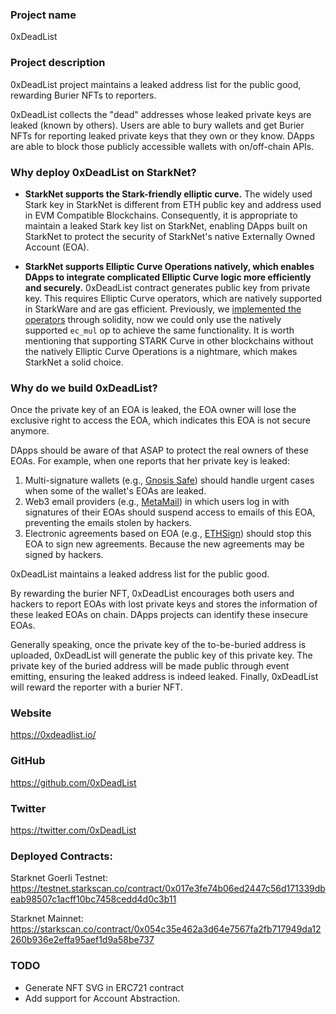 ### Project name

0xDeadList

### Project description

0xDeadList project maintains a leaked address list for the public good, rewarding Burier NFTs to reporters.

0xDeadList collects the "dead" addresses whose leaked private keys are leaked (known by others). Users are able to bury wallets and get Burier NFTs for reporting leaked private keys that they own or they know. DApps are able to block those publicly accessible wallets with on/off-chain APIs.

### Why deploy 0xDeadList on StarkNet?

- **StarkNet supports the Stark-friendly elliptic curve.** The widely used Stark key in StarkNet is different from ETH public key and address used in EVM Compatible Blockchains. Consequently, it is appropriate to maintain a leaked Stark key list on StarkNet, enabling DApps built on StarkNet to protect the security of StarkNet's native Externally Owned Account (EOA).

- **StarkNet supports Elliptic Curve Operations natively, which enables DApps to integrate complicated Elliptic Curve logic more efficiently and securely.** 0xDeadList contract generates public key from private key. This requires Elliptic Curve operators, which are natively supported in StarkWare and are gas efficient. Previously, we [implemented the operators](https://github.com/0xDeadList/0xDeadList/blob/main/contracts/EllipticCurve.sol) through solidity, now we could only use the natively supported `ec_mul` op to achieve the same functionality. It is worth mentioning that supporting STARK Curve in other blockchains without the natively Elliptic Curve Operations is a nightmare, which makes StarkNet a solid choice.

### Why do we build 0xDeadList?

Once the private key of an EOA is leaked, the EOA owner will lose the exclusive right to access the EOA, which indicates this EOA is not secure anymore.

DApps should be aware of that ASAP to protect the real owners of these EOAs. For example, when one reports that her private key is leaked:

1. Multi-signature wallets (e.g., [Gnosis Safe](https://gnosis-safe.io/)) should handle urgent cases when some of the wallet's EOAs are leaked.
2. Web3 email providers (e.g., [MetaMail](https://metamail.ink/)) in which users log in with signatures of their EOAs should suspend access to emails of this EOA, preventing the emails stolen by hackers.
3. Electronic agreements based on EOA (e.g., [ETHSign](https://www.ethsign.xyz/)) should stop this EOA to sign new agreements. Because the new agreements may be signed by hackers.

0xDeadList maintains a leaked address list for the public good.

By rewarding the burier NFT, 0xDeadList encourages both users and hackers to report EOAs with lost private keys and stores the information of these leaked EOAs on chain. DApps projects can identify these insecure EOAs.

Generally speaking, once the private key of the to-be-buried address is uploaded, 0xDeadList will generate the public key of this private key. The private key of the buried address will be made public through event emitting, ensuring the leaked address is indeed leaked. Finally, 0xDeadList will reward the reporter with a burier NFT.


### Website

https://0xdeadlist.io/

### GitHub

https://github.com/0xDeadList

### Twitter

https://twitter.com/0xDeadList

### Deployed Contracts:

Starknet Goerli Testnet: https://testnet.starkscan.co/contract/0x017e3fe74b06ed2447c56d171339dbeab98507c1acff10bc7458cedd4d0c3b11

Starknet Mainnet: https://starkscan.co/contract/0x054c35e462a3d64e7567fa2fb717949da12260b936e2effa95aef1d9a58be737

### TODO

- Generate NFT SVG in ERC721 contract
- Add support for Account Abstraction.
